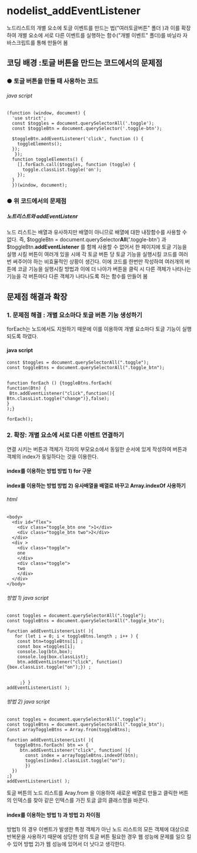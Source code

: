 # nodelist_addEventListener
노드리스트의 개별 요소에 토글 이벤트를 만드는 법("여러토글버튼" 폴더 )과 이를 확장하여 개별 요소에 서로 다른 이벤트를 실행하는 함수("개별 이벤트" 폴더)를 바닐라 자바스크립트를 통해 만들어 봄
## 코딩 배경 :토글 버튼을 만드는 코드에서의 문제점
### ● 토글 버튼을 만들 때 사용하는 코드

###### java script 
```
(function (window, document) {
  'use strict';
  const $toggles = document.querySelectorAll('.toggle');
  const $toggleBtn = document.querySelector('.toggle-btn'); 
  
  $toggleBtn.addEventListener('click', function () {
    toggleElements();
  });
   });
  function toggleElements() {
    [].forEach.call($toggles, function (toggle) {
      toggle.classList.toggle('on');
    });
  }
  })(window, document);

```
### ● 위 코드에서의 문제점 
#####  노트리스트와 addEventListenr
  노드 리스트는 배열과 유사하지만 배열이 아니므로 배열에 대한 내장함수를 사용할 수 없다. 즉, $toggleBtn = document.querySelector**All**('.toggle-btn') 과 $toggleBtn.**addEventListener** 를 함께 사용할 수 없어서 한 페이지에 토글 기능을 실행 시킬 버튼이 여러개 있을 시에 각 토글 버튼 당 토글 기능을 실행시킬 코드를 여러번 써주어야 하는 비효율적인 상황이 생긴다. 
이에 코드를 한번만 작성하여 여러개의 버튼에 코글 기능을 실행시킬 방법과 이에 더 나아가 버튼을 클릭 시 다른 객체가 나타나는 기능을 각 버튼마다 다른 객체가 나타나도록 하는 함수를 만들어 봄


## 문제점 해결과 확장
### 1. 문제점 해결 : 개별 요소마다 토글 버튼 기능 생성하기 
  forEach는 노드에서도 지원하기 때문에 이를 이용하여 개별 요소마다 토글 기능이 실행되도록 하였다. 
 
#### java script
  ```
  const $toggles = document.querySelectorAll(".toggle");
const toggleBtns = document.querySelectorAll(".toggle_btn");


function forEach () {toggleBtns.forEach(
  function(Btn) {
   Btn.addEventListener("click",function(){ Btn.classList.toggle("change")},false);
  }
);}

forEach();
  ```
  
### 2. 확장: 개별 요소에 서로 다른 이벤트 연결하기 
 연결 시키는 버튼과 객체가 각자의 부모요소에서 동일한 순서에 있게 작성하여 버튼과 객체의 index가 동일하다는 것을 이용한다.
 
#### index를 이용하는 방법  방법 1) for 구문 
#### index를 이용하는 방법  방법 2) 유사배열을 배열로 바꾸고 Array.indexOf 사용하기 
###### html
```
<body>
  <div id="flex">
    <div class="toggle_btn one ">1</div>
    <div class="toggle_btn two">2</div>
  </div>
  <div >
    <div class="toggle">
    one 
    </div>
    <div class="toggle">
    two
    </div>
  </div>
</body>
```
###### 방법 1) java script
```
const toggles = document.querySelectorAll(".toggle");
const toggleBtns = document.querySelectorAll(".toggle_btn");

function addEventListenerList( ){
   for (let i = 0; i < toggleBtns.length ; i++ ) {
    const btn=toggleBtns[i] ; 
    const box =toggles[i];
    console.log(btn,box);
    console.log(box.classList);
    btn.addEventListener("click", function(){box.classList.toggle("on");}) ;
     
 
     ;} }
addEventListenerList( );
```
###### 방법 2) java script
```
const toggles = document.querySelectorAll(".toggle");
const toggleBtns = document.querySelectorAll(".toggle_btn");
Const arrayToggleBtns = Array.from(toggleBtns);

function addEventListenerList( ){
   toggleBtns.forEach( btn => {
     btn.addEventListener("click", function( ){ 
       const index = arrayToggleBtns.indexOf(btn); 
       toggles[index].classList.toggle("on");
       })
  })        
;} 
addEventListenerList( );
```
토글 버튼의 노드 리스트를 Aray.from 을 이용하여 새로운 배열로 만들고 클릭한 버튼의 인덱스를 찾아 같은 인텍스를 가진 토글 글의 클래스명을 바꾼다. 

#### index를 이용하는 방법 1) 과 방법 2) 차이점 
   방법1) 의 경우 이벤트가 발생한 특정 객체가 아닌 노드 리스트의 모든 객체에 대상으로 반복문을 사용하기 때문에  상당한 양의 토글 버튼 필요한 경우 웹 성능에 문제를 일으 킬 수 있어 방법 2)가 웹 성능에 있어서 더 낫다고 생각한다. 
